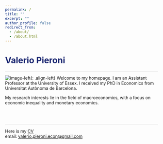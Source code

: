```yaml
---
permalink: /
title: ""
excerpt: ""
author_profile: false
redirect_from: 
  - /about/
  - /about.html
---
```


<h1 align="left" style="color:rgb(27,39,113);"> Valerio Pieroni </h1> 

<hr style = "height:0.5px;border-width:0;color:gray;background-color:rgb(216,216,216)">

![image-left](https://valeriopieroni.github.io/images/profile.png){: .align-left} Welcome to my homepage. I am an Assistant Professor at the University of Essex. I received my PhD in Economics from Universitat Autònoma de Barcelona. 

My research interests lie in the field of macroeconomics, with a focus on economic inequality and monetary economics. 
  <br>
  <br>

<br>

<hr style = "height:0.5px;border-width:0;color:gray;background-color:rgb(216,216,216)">

Here is my <a href="https://valeriopieroni.github.io/upload/cv/cv.pdf" target="_blank">CV</a>   <br>
email: <a href="mailto:valerio.pieroni.econ@gmail.com">valerio.pieroni.econ@gmail.com</a>

  <br>
    <br>
      <br>
        <br>
          <br>
            <br>
              <br>



